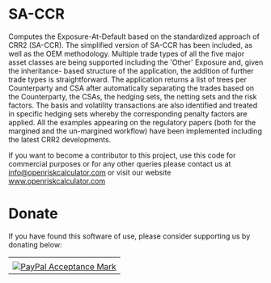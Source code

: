 # SA-CCR

Computes the Exposure-At-Default based on  the standardized approach
    of CRR2 (SA-CCR). The simplified version of SA-CCR has been included, as well as the OEM methodology.
	Multiple trade types of all the five major asset classes are being supported including the 'Other' Exposure and, given the inheritance-
    based structure of the application, the addition of further trade types
    is straightforward. The application returns a list of trees per Counterparty and CSA after
    automatically separating the trades based on the Counterparty, the CSAs, the hedging sets, the
    netting sets and the risk factors. The basis and volatility transactions are
    also identified and treated in specific hedging sets whereby the corresponding 
    penalty factors are applied. All the examples appearing on the
    regulatory papers (both for the margined and the un-margined workflow) have been
    implemented including the latest CRR2 developments.

If you want to become a contributor to this project, use this code for commercial purposes or for any other queries please contact us at info@openriskcalculator.com or visit our website www.openriskcalculator.com

# Donate 

If you have found this software of use, please consider supporting us by donating below:

<table border="0" cellpadding="10" cellspacing="0" align="center"><tr><td align="left"></td></tr><tr><td align="left"><a href="https://www.paypal.com/cgi-bin/webscr?cmd=_s-xclick&hosted_button_id=SRBWEQJYJ8QM4&source=url" title="Donate via Paypal" onclick="javascript:window.open('https://www.paypal.com/webapps/mpp/paypal-popup','WIPaypal','toolbar=no, location=no, directories=no, status=no, menubar=no, scrollbars=yes, resizable=yes, width=1060, height=700');"><img src="https://www.paypalobjects.com/webstatic/mktg/logo/AM_SbyPP_mc_vs_dc_ae.jpg" border="0" alt="PayPal Acceptance Mark"></a></td></tr></table>


